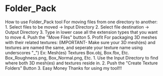 # Folder_Pack
How to use Folder_Pack tool  For moving files from one directory to another:  1. Select files to be moved -> Input Directory 2. Select file destination -> Output Directory 3. Type in lower case all the extension types that you want to move 4. Push the "Move Files" button 5. Profit  For packaging 3D meshes with their related textures:  (IMPORTANT- Make sure your 3D mesh(es) and textures are named the same, and seperate your texture name using underscores "_")  Ex:          Mesh(es)                                             Textures       Box.obj, Box.fbx, Etc.       Box_Roughness.png, Box_Normal.png, Etc.  1. Use the Input Directory to find where both 3D mesh(es) and textures reside in. 2. Push the "Create Texture Folders" Button 3. Easy Money  Thanks for using my tool!!!
